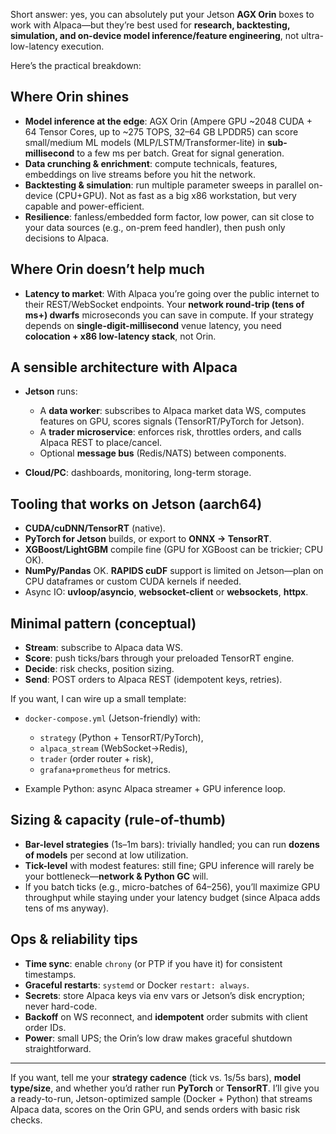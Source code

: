 Short answer: yes, you can absolutely put your Jetson **AGX Orin** boxes to work with Alpaca—but they’re best used for **research, backtesting, simulation, and on-device model inference/feature engineering**, not ultra-low-latency execution.

Here’s the practical breakdown:

## Where Orin shines

* **Model inference at the edge**: AGX Orin (Ampere GPU \~2048 CUDA + 64 Tensor Cores, up to \~275 TOPS, 32–64 GB LPDDR5) can score small/medium ML models (MLP/LSTM/Transformer-lite) in **sub-millisecond** to a few ms per batch. Great for signal generation.
* **Data crunching & enrichment**: compute technicals, features, embeddings on live streams before you hit the network.
* **Backtesting & simulation**: run multiple parameter sweeps in parallel on-device (CPU+GPU). Not as fast as a big x86 workstation, but very capable and power-efficient.
* **Resilience**: fanless/embedded form factor, low power, can sit close to your data sources (e.g., on-prem feed handler), then push only decisions to Alpaca.

## Where Orin doesn’t help much

* **Latency to market**: With Alpaca you’re going over the public internet to their REST/WebSocket endpoints. Your **network round-trip (tens of ms+) dwarfs** microseconds you can save in compute. If your strategy depends on **single-digit-millisecond** venue latency, you need **colocation + x86 low-latency stack**, not Orin.

## A sensible architecture with Alpaca

* **Jetson** runs:

  * A **data worker**: subscribes to Alpaca market data WS, computes features on GPU, scores signals (TensorRT/PyTorch for Jetson).
  * A **trader microservice**: enforces risk, throttles orders, and calls Alpaca REST to place/cancel.
  * Optional **message bus** (Redis/NATS) between components.
* **Cloud/PC**: dashboards, monitoring, long-term storage.

## Tooling that works on Jetson (aarch64)

* **CUDA/cuDNN/TensorRT** (native).
* **PyTorch for Jetson** builds, or export to **ONNX → TensorRT**.
* **XGBoost/LightGBM** compile fine (GPU for XGBoost can be trickier; CPU OK).
* **NumPy/Pandas** OK. **RAPIDS cuDF** support is limited on Jetson—plan on CPU dataframes or custom CUDA kernels if needed.
* Async IO: **uvloop/asyncio**, **websocket-client** or **websockets**, **httpx**.

## Minimal pattern (conceptual)

* **Stream**: subscribe to Alpaca data WS.
* **Score**: push ticks/bars through your preloaded TensorRT engine.
* **Decide**: risk checks, position sizing.
* **Send**: POST orders to Alpaca REST (idempotent keys, retries).

If you want, I can wire up a small template:

* `docker-compose.yml` (Jetson-friendly) with:

  * `strategy` (Python + TensorRT/PyTorch),
  * `alpaca_stream` (WebSocket→Redis),
  * `trader` (order router + risk),
  * `grafana+prometheus` for metrics.
* Example Python: async Alpaca streamer + GPU inference loop.

## Sizing & capacity (rule-of-thumb)

* **Bar-level strategies** (1s–1m bars): trivially handled; you can run **dozens of models** per second at low utilization.
* **Tick-level** with modest features: still fine; GPU inference will rarely be your bottleneck—**network & Python GC** will.
* If you batch ticks (e.g., micro-batches of 64–256), you’ll maximize GPU throughput while staying under your latency budget (since Alpaca adds tens of ms anyway).

## Ops & reliability tips

* **Time sync**: enable `chrony` (or PTP if you have it) for consistent timestamps.
* **Graceful restarts**: `systemd` or Docker `restart: always`.
* **Secrets**: store Alpaca keys via env vars or Jetson’s disk encryption; never hard-code.
* **Backoff** on WS reconnect, and **idempotent** order submits with client order IDs.
* **Power**: small UPS; the Orin’s low draw makes graceful shutdown straightforward.

---

If you want, tell me your **strategy cadence** (tick vs. 1s/5s bars), **model type/size**, and whether you’d rather run **PyTorch** or **TensorRT**. I’ll give you a ready-to-run, Jetson-optimized sample (Docker + Python) that streams Alpaca data, scores on the Orin GPU, and sends orders with basic risk checks.
